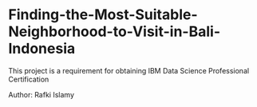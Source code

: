 # Finding-the-Most-Suitable-Neighborhood-to-Visit-in-Bali-Indonesia
This project is a requirement for obtaining IBM Data Science Professional Certification

Author: Rafki Islamy
